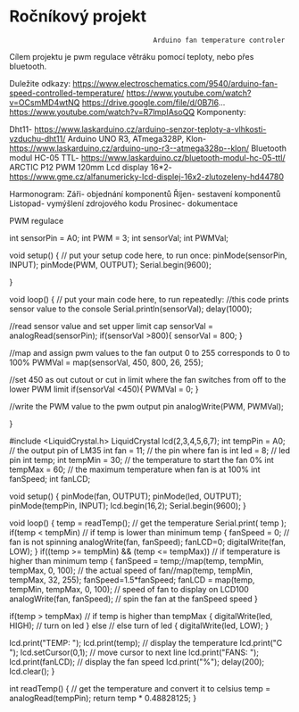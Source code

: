 # Ročníkový projekt

                                        Arduino fan temperature controler
                                      
Cílem projektu je pwm regulace větráku pomocí teploty, nebo přes bluetooth.                                     

Duležite odkazy:
https://www.electroschematics.com/9540/arduino-fan-speed-controlled-temperature/
https://www.youtube.com/watch?v=OCsmMD4wtNQ https://drive.google.com/file/d/0B7I6...
https://www.youtube.com/watch?v=R7lmpIAsoQQ
Komponenty:

Dht11- https://www.laskarduino.cz/arduino-senzor-teploty-a-vlhkosti-vzduchu-dht11/
Arduino UNO R3, ATmega328P, Klon- https://www.laskarduino.cz/arduino-uno-r3--atmega328p--klon/
Bluetooth modul HC-05 TTL- https://www.laskarduino.cz/bluetooth-modul-hc-05-ttl/
ARCTIC P12 PWM 120mm
Lcd display 16*2- https://www.gme.cz/alfanumericky-lcd-displej-16x2-zlutozeleny-hd44780


Harmonogram:
Záři- objednání komponentů
Říjen- sestavení komponentů
Listopad- vymýšlení zdrojového kodu
Prosinec- dokumentace

PWM regulace

int sensorPin = A0;
int PWM = 3;
int sensorVal;
int PWMVal;

void setup() {
  // put your setup code here, to run once:
  pinMode(sensorPin, INPUT);
  pinMode(PWM, OUTPUT);
  Serial.begin(9600);

}

void loop() {
  // put your main code here, to run repeatedly:
  //this code prints sensor value to the console
  Serial.println(sensorVal);
  delay(1000);

  //read sensor value and set upper limit cap
  sensorVal = analogRead(sensorPin);
  if(sensorVal >800){
    sensorVal = 800;
  }

  //map and assign pwm values to the fan output 0 to 255 corresponds to 0 to 100%
  PWMVal = map(sensorVal, 450, 800, 26, 255);

  //set 450 as out cutout or cut in limit where the fan switches from off to the lower PWM limit
  if(sensorVal <450){
    PWMVal = 0;
  }

  //write the PWM value to the pwm output pin
  analogWrite(PWM, PWMVal);

}

#include <LiquidCrystal.h>
LiquidCrystal lcd(2,3,4,5,6,7);
int tempPin = A0; // the output pin of LM35
int fan = 11; // the pin where fan is
int led = 8; // led pin
int temp;
int tempMin = 30; // the temperature to start the fan 0%
int tempMax = 60; // the maximum temperature when fan is at 100%
int fanSpeed;
int fanLCD;

void setup() {
pinMode(fan, OUTPUT);
pinMode(led, OUTPUT);
pinMode(tempPin, INPUT);
lcd.begin(16,2);
Serial.begin(9600);
}

void loop()
{
temp = readTemp(); // get the temperature
Serial.print( temp );
if(temp < tempMin) // if temp is lower than minimum temp
{
fanSpeed = 0; // fan is not spinning
analogWrite(fan, fanSpeed);
fanLCD=0;
digitalWrite(fan, LOW);
}
if((temp >= tempMin) && (temp <= tempMax)) // if temperature is higher than minimum temp
{
fanSpeed = temp;//map(temp, tempMin, tempMax, 0, 100); // the actual speed of fan//map(temp, tempMin, tempMax, 32, 255);
fanSpeed=1.5*fanSpeed;
fanLCD = map(temp, tempMin, tempMax, 0, 100); // speed of fan to display on LCD100
analogWrite(fan, fanSpeed); // spin the fan at the fanSpeed speed
}

if(temp > tempMax) // if temp is higher than tempMax
{
digitalWrite(led, HIGH); // turn on led
}
else // else turn of led
{
digitalWrite(led, LOW);
}

lcd.print("TEMP: ");
lcd.print(temp); // display the temperature
lcd.print("C ");
lcd.setCursor(0,1); // move cursor to next line
lcd.print("FANS: ");
lcd.print(fanLCD); // display the fan speed
lcd.print("%");
delay(200);
lcd.clear();
}

int readTemp() { // get the temperature and convert it to celsius
temp = analogRead(tempPin);
return temp * 0.48828125;
}

